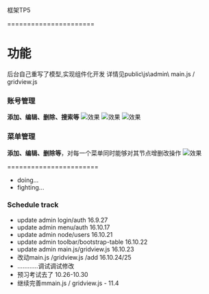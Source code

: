 框架TP5

======================

# 功能
后台自己重写了模型,实现组件化开发 详情见public\js\admin\  main.js / gridview.js 

### 账号管理
**添加、编辑、删除、搜索等**
![效果](http://7xpqdb.com1.z0.glb.clouddn.com/filehelper_1478765591922_47.png)
![效果](http://7xpqdb.com1.z0.glb.clouddn.com/filehelper_1478765591922_47.png)
![效果](http://7xpqdb.com1.z0.glb.clouddn.com/filehelper_1478765592059_7.png)

### 菜单管理
**添加、编辑、删除等**，对每一个菜单同时能够对其节点增删改操作
![效果](http://7xpqdb.com1.z0.glb.clouddn.com/filehelper_1478765927500_24.png)









=======================

- doing... 
- fighting...

### Schedule track

- update admin login/auth 16.9.27
- update admin menu/auth 16.10.17
- update admin node/users 16.10.21
- update admin toolbar/bootstrap-table  16.10.22
- update admin main.js/gridview.js  16.10.23
- 改动main.js /gridview.js /add 16.10.24/25
- …………调试调试修改
- 预习考试去了  10.26-10.30
- 继续完善mmain.js / gridview.js   - 11.4 
